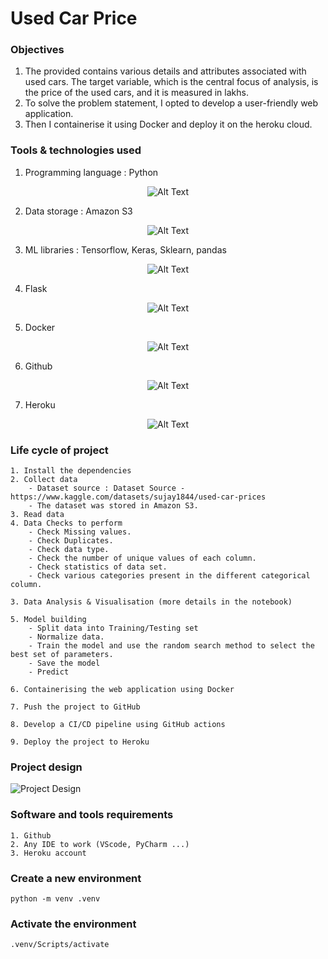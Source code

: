 # Used Car Price 

### Objectives
1. The provided contains various details and attributes associated with used cars. The target variable, which is the central focus of analysis, is the price of the used cars, and it is measured in lakhs.
2. To solve the problem statement, I opted to develop a user-friendly web application.
3. Then I containerise it using Docker and deploy it on the heroku cloud.

### Tools & technologies used
1. Programming language : Python
<div align="center">
  <img src="https://github.com/Ahak99/used-car-price/assets/101395769/77eb34b4-d758-4f70-bbf9-4cde54ced129" alt="Alt Text">
</div>

2. Data storage : Amazon S3
<div align="center">
  <img src="https://github.com/Ahak99/used-car-price/assets/101395769/6d920e5e-ad0d-43cc-889f-91123fdf2d56" alt="Alt Text">
</div>

3. ML libraries : Tensorflow, Keras, Sklearn, pandas
<div align="center">
  <img src="https://github.com/Ahak99/used-car-price/assets/101395769/fae06a0b-7055-4c42-85f0-3a424bad9bef" alt="Alt Text">
</div>

4. Flask
<div align="center">
  <img src="https://github.com/Ahak99/used-car-price/assets/101395769/df49ee4b-7b5c-4ad1-b23a-afe9e5c5c967" alt="Alt Text">
</div>

5. Docker
<div align="center">
  <img src="https://github.com/Ahak99/used-car-price/assets/101395769/69fef606-0c05-48dd-9829-ee618887f797" alt="Alt Text">
</div>
    
6. Github
<div align="center">
  <img src="https://github.com/Ahak99/used-car-price/assets/101395769/308b6f2c-6e69-4c92-b210-9d82b2d257e3" alt="Alt Text">
</div>
    
7. Heroku
<div align="center">
  <img src="https://github.com/Ahak99/used-car-price/assets/101395769/eb3aba47-aba8-4972-8fef-b9d30490cc31" alt="Alt Text">
</div>

### Life cycle of project
    1. Install the dependencies
    2. Collect data
        - Dataset source : Dataset Source - https://www.kaggle.com/datasets/sujay1844/used-car-prices
        - The dataset was stored in Amazon S3.
    3. Read data
    4. Data Checks to perform
        - Check Missing values.
        - Check Duplicates.
        - Check data type.
        - Check the number of unique values of each column.
        - Check statistics of data set.
        - Check various categories present in the different categorical column.

    3. Data Analysis & Visualisation (more details in the notebook)

    5. Model building
        - Split data into Training/Testing set
        - Normalize data.
        - Train the model and use the random search method to select the best set of parameters.
        - Save the model
        - Predict

    6. Containerising the web application using Docker

    7. Push the project to GitHub

    8. Develop a CI/CD pipeline using GitHub actions

    9. Deploy the project to Heroku 

### Project design 
![Project Design](https://github.com/Ahak99/used-car-price/assets/101395769/183e7494-753c-4ec5-bda5-00de17eda571)

### Software and tools requirements

    1. Github
    2. Any IDE to work (VScode, PyCharm ...)
    3. Heroku account

### Create a new environment

    python -m venv .venv

### Activate the environment

    .venv/Scripts/activate
